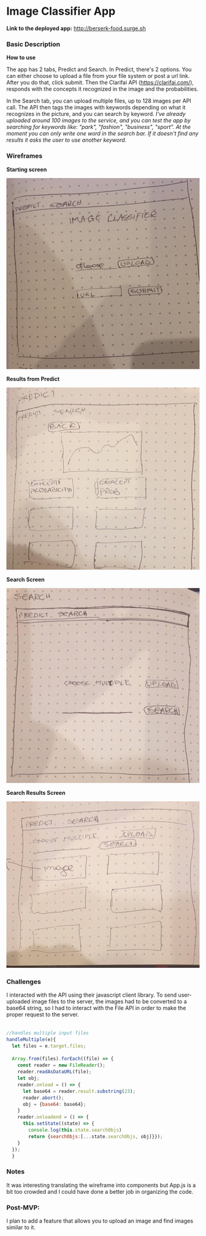 
# Image Classifier App

**Link to the deployed app:**
http://berserk-food.surge.sh

### Basic Description

**How to use**

The app has 2 tabs, Predict and Search. In Predict, there's 2 options. You can either choose to upload a file from your file system or post a url link. After you do that, click submit. Then the Clarifai API (https://clarifai.com/), responds with the concepts it recognized in the image and the probabilities.

In the Search tab, you can upload multiple files, up to 128 images per API call. The API then tags the images with keywords depending on what it recognizes in the picture, and you can search by keyword. *I've already uploaded around 100 images to the service, and you can test the app by searching for keywords like: "park",
"fashion", "business", "sport". At the moment you can only write one word in the search bar. If it doesn't find any results it asks the user to use another keyword.*

### Wireframes

**Starting screen**

![alt text](https://github.com/estervojko/image-classifier-app/blob/master/image-classifier/wireframes/wireframe1.jpg?raw=true)

**Results from Predict**

![alt text](https://github.com/estervojko/image-classifier-app/blob/master/image-classifier/wireframes/wireframe2.jpg?raw=true)

**Search Screen**

![alt text](https://github.com/estervojko/image-classifier-app/blob/master/image-classifier/wireframes/wireframe3.jpg?raw=true)

**Search Results Screen**

![alt text](https://github.com/estervojko/image-classifier-app/blob/master/image-classifier/wireframes/wireframe4.jpg?raw=true)


### Challenges
I interacted with the API using their javascript client library. To send user-uploaded image files to the server, the images had to be converted to a base64 string, so I had to interact with the File API in order to make the proper request to the server.

```javascript

//handles multiple input files
handleMultiple(e){
  let files = e.target.files;

  Array.from(files).forEach((file) => {
    const reader = new FileReader();
    reader.readAsDataURL(file);
    let obj;
    reader.onload = () => {
      let base64 = reader.result.substring(23);
      reader.abort();
      obj = {base64: base64};
    }
    reader.onloadend = () => {
      this.setState((state) => {
        console.log(this.state.searchObjs)
        return {searchObjs:[...state.searchObjs, obj]}});
    }
  });
  }

```

### Notes
It was interesting translating the wireframe into components but App.js is a bit too crowded and I could have done a better job in organizing the code.

### Post-MVP:
I plan to add a feature that allows you to upload an image and find images similar to it.
